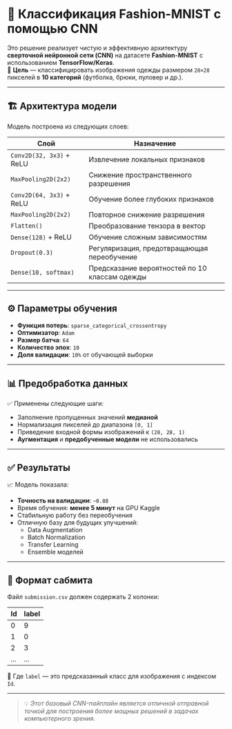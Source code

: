 # 🧠 Классификация Fashion-MNIST с помощью CNN

Это решение реализует чистую и эффективную архитектуру **сверточной нейронной сети (CNN)** на датасете **Fashion-MNIST** с использованием **TensorFlow/Keras**.  
📌 **Цель** — классифицировать изображения одежды размером `28×28` пикселей в **10 категорий** (футболка, брюки, пуловер и др.).

---

## 🏗️ Архитектура модели

Модель построена из следующих слоев:

| Слой                     | Назначение                                          |
|--------------------------|-----------------------------------------------------|
| `Conv2D(32, 3x3)` + ReLU | Извлечение локальных признаков                     |
| `MaxPooling2D(2x2)`      | Снижение пространственного разрешения              |
| `Conv2D(64, 3x3)` + ReLU | Обучение более глубоких признаков                  |
| `MaxPooling2D(2x2)`      | Повторное снижение разрешения                      |
| `Flatten()`              | Преобразование тензора в вектор                    |
| `Dense(128)` + ReLU      | Обучение сложным зависимостям                      |
| `Dropout(0.3)`           | Регуляризация, предотвращающая переобучение        |
| `Dense(10, softmax)`     | Предсказание вероятностей по 10 классам одежды     |

---

## ⚙️ Параметры обучения

- **Функция потерь**: `sparse_categorical_crossentropy`  
- **Оптимизатор**: `Adam`  
- **Размер батча**: `64`  
- **Количество эпох**: `10`  
- **Доля валидации**: `10%` от обучающей выборки  

---

## 📊 Предобработка данных

✅ Применены следующие шаги:

- Заполнение пропущенных значений **медианой**  
- Нормализация пикселей до диапазона `[0, 1]`  
- Приведение входной формы изображений к `(28, 28, 1)`  
- **Аугментация** и **предобученные модели** не использовались  

---

## ✅ Результаты

📈 Модель показала:

- **Точность на валидации**: `~0.88`  
- Время обучения: **менее 5 минут** на GPU Kaggle  
- Стабильную работу без переобучения  
- Отличную базу для будущих улучшений:
  - Data Augmentation
  - Batch Normalization
  - Transfer Learning
  - Ensemble моделей

---

## 📁 Формат сабмита

Файл `submission.csv` должен содержать 2 колонки:

| Id  | label |
|-----|-------|
| 0   | 9     |
| 1   | 0     |
| 2   | 3     |
| ... | ...   |

📌 Где `label` — это предсказанный класс для изображения с индексом `Id`.

---

> 💡 *Этот базовый CNN-пайплайн является отличной отправной точкой для построения более мощных решений в задачах компьютерного зрения.*
